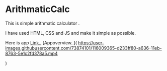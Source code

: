 # ArithmaticCalc
This is simple arithmatic calculator . 

I have used HTML, CSS and JS and make it simple as possible.

Here is app [Link..](https://mkisheregit.github.io/ArithmaticCalc/)
 [Appoverview..](
https://user-images.githubusercontent.com/73874101/116009365-d233ff80-a636-11eb-8763-5e1c2fd378a5.mp4

)
